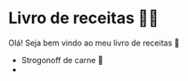 # Livro de receitas :man_cook:

Olá! Seja bem vindo ao meu livro de receitas :wave:

- Strogonoff de carne :meat_on_bone:
- 
